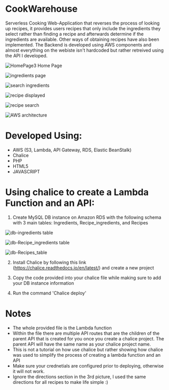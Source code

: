 # CookWarehouse
Serverless Cooking Web-Application that reverses the process of looking up recipes, it provides users recipes that only include the ingredients they select rather than finding a recipe and afterwards determine if the ingredients are available. Other ways of obtaining recipes have also been implemented. The Backend is developed using AWS components and almost everything on the webiste isn't hardcoded but rather retreived using the API I developed. 

![HomePage3](https://user-images.githubusercontent.com/42480955/57983179-c62f7400-7a03-11e9-9465-b985879b3ada.PNG)
Home Page

![ingredients page](https://user-images.githubusercontent.com/42480955/57983180-c62f7400-7a03-11e9-98d4-ddae462fcdaa.PNG)

![search ingredients](https://user-images.githubusercontent.com/42480955/57983183-c6c80a80-7a03-11e9-9124-819e6f3d89f4.PNG)

![recipe displayed](https://user-images.githubusercontent.com/42480955/57983181-c6c80a80-7a03-11e9-94d9-7645a1aea88a.PNG)

![recipe search](https://user-images.githubusercontent.com/42480955/57983182-c6c80a80-7a03-11e9-9e95-0e194d99f821.PNG)

![AWS architecture](https://user-images.githubusercontent.com/42480955/57983237-5e2d5d80-7a04-11e9-84c9-1cdac1a359b4.PNG)

# Developed Using:
  - AWS (S3, Lambda, API Gateway, RDS, Elastic BeanStalk)
  - Chalice
  - PHP
  - HTML5
  - JAVASCRIPT
    
# Using chalice to create a Lambda Function and an API: 
  1. Create MySQL DB instance on Amazon RDS with the following schema with 3 main tables: Ingredients, Recipe_ingredients, and Recipes
  
  ![db-ingredients table](https://user-images.githubusercontent.com/42480955/57982799-cbd68b00-79fe-11e9-9102-6f3d1576d104.PNG)
  
  ![db-Recipe_ingredients table](https://user-images.githubusercontent.com/42480955/57982800-cc6f2180-79fe-11e9-87b1-be8ee1132b44.PNG)
  
  ![db-Recipes_table](https://user-images.githubusercontent.com/42480955/57982801-cc6f2180-79fe-11e9-9ee6-d4f429dfae0b.PNG)

  2. Install Chalice by following this link (https://chalice.readthedocs.io/en/latest/) and create a new project
  
  3. Copy the code provided into your chalice file while making sure to add your DB instance information 
  
  4. Run the command 'Chalice deploy'
  
# Notes
  - The whole provided file is the Lambda function
  - Within the file there are multiple API routes that are the children of the parent API that is created for you once you create a chalice project. The parent API will have the same name as your chalice project name.
  - This is not a tutorial on how use chalice but rather showing how chalice was used to simplify the process of creating a lambda function and an API 
  - Make sure your crednetials are configured prior to deploying, otherwise it will not work.
  - Ignore the directions section in the 3rd picture, I used the same directions for all recipes to make life simple :)

